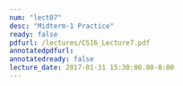 ```yaml
---
num: "lect07"
desc: "Midterm-1 Practice"
ready: false
pdfurl: /lectures/CS16_Lecture7.pdf
annotatedpdfurl: 
annotatedready: false
lecture_date: 2017-01-31 15:30:00.00-8:00
---
```

